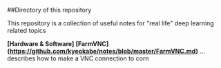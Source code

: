 ##Directory of this repository

This repository is a collection of useful notes for "real life" deep learning related topics

**[Hardware & Software]**
**[FarmVNC] (https://github.com/kyeokabe/notes/blob/master/FarmVNC.md)** ... describes how to make a VNC connection to corn

